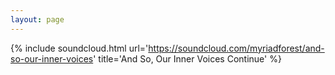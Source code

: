```yaml
---
layout: page
---
```


{% include soundcloud.html url='https://soundcloud.com/myriadforest/and-so-our-inner-voices' title='And So, Our Inner Voices Continue' %}

